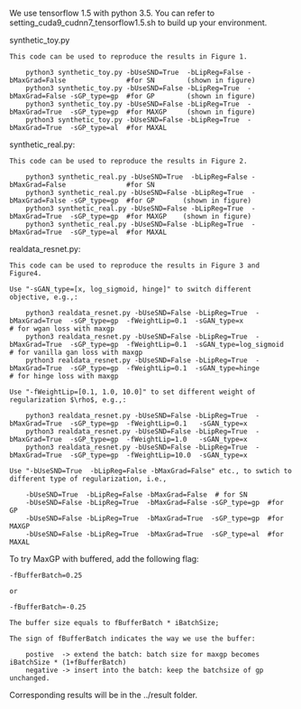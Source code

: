 We use tensorflow 1.5 with python 3.5.
You can refer to setting_cuda9_cudnn7_tensorflow1.5.sh to build up your environment. 

synthetic_toy.py

    This code can be used to reproduce the results in Figure 1. 
     
        python3 synthetic_toy.py -bUseSND=True  -bLipReg=False -bMaxGrad=False               #for SN        (shown in figure)
        python3 synthetic_toy.py -bUseSND=False -bLipReg=True  -bMaxGrad=False -sGP_type=gp  #for GP        (shown in figure)
        python3 synthetic_toy.py -bUseSND=False -bLipReg=True  -bMaxGrad=True  -sGP_type=gp  #for MAXGP     (shown in figure) 
        python3 synthetic_toy.py -bUseSND=False -bLipReg=True  -bMaxGrad=True  -sGP_type=al  #for MAXAL    

synthetic_real.py:

    This code can be used to reproduce the results in Figure 2.
    
        python3 synthetic_real.py -bUseSND=True  -bLipReg=False -bMaxGrad=False               #for SN
        python3 synthetic_real.py -bUseSND=False -bLipReg=True  -bMaxGrad=False -sGP_type=gp  #for GP       (shown in figure) 
        python3 synthetic_real.py -bUseSND=False -bLipReg=True  -bMaxGrad=True  -sGP_type=gp  #for MAXGP    (shown in figure)
        python3 synthetic_real.py -bUseSND=False -bLipReg=True  -bMaxGrad=True  -sGP_type=al  #for MAXAL

realdata_resnet.py:
    
    This code can be used to reproduce the results in Figure 3 and Figure4.
    
    Use "-sGAN_type=[x, log_sigmoid, hinge]" to switch different objective, e.g.,:

        python3 realdata_resnet.py -bUseSND=False -bLipReg=True  -bMaxGrad=True  -sGP_type=gp  -fWeightLip=0.1  -sGAN_type=x              # for wgan loss with maxgp
        python3 realdata_resnet.py -bUseSND=False -bLipReg=True  -bMaxGrad=True  -sGP_type=gp  -fWeightLip=0.1  -sGAN_type=log_sigmoid    # for vanilla gan loss with maxgp
        python3 realdata_resnet.py -bUseSND=False -bLipReg=True  -bMaxGrad=True  -sGP_type=gp  -fWeightLip=0.1  -sGAN_type=hinge          # for hinge loss with maxgp

    Use "-fWeightLip=[0.1, 1.0, 10.0]" to set different weight of regularization $\rho$, e.g.,:
    
        python3 realdata_resnet.py -bUseSND=False -bLipReg=True  -bMaxGrad=True  -sGP_type=gp  -fWeightLip=0.1   -sGAN_type=x           
        python3 realdata_resnet.py -bUseSND=False -bLipReg=True  -bMaxGrad=True  -sGP_type=gp  -fWeightLip=1.0   -sGAN_type=x          
        python3 realdata_resnet.py -bUseSND=False -bLipReg=True  -bMaxGrad=True  -sGP_type=gp  -fWeightLip=10.0  -sGAN_type=x 
       
    Use "-bUseSND=True  -bLipReg=False -bMaxGrad=False" etc., to swtich to different type of regularization, i.e.,
    
        -bUseSND=True  -bLipReg=False -bMaxGrad=False  # for SN
        -bUseSND=False -bLipReg=True  -bMaxGrad=False -sGP_type=gp  #for GP 
        -bUseSND=False -bLipReg=True  -bMaxGrad=True  -sGP_type=gp  #for MAXGP
        -bUseSND=False -bLipReg=True  -bMaxGrad=True  -sGP_type=al  #for MAXAL         
          
        
To try MaxGP with buffered, add the following flag: 
    
    -fBufferBatch=0.25
    
    or
    
    -fBufferBatch=-0.25
 
    The buffer size equals to fBufferBatch * iBatchSize; 
    
    The sign of fBufferBatch indicates the way we use the buffer: 
    
        postive  -> extend the batch: batch size for maxgp becomes iBatchSize * (1+fBufferBatch) 
        negative -> insert into the batch: keep the batchsize of gp unchanged.  
        
Corresponding results will be in the ../result folder. 
